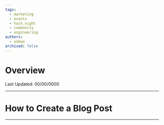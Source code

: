 ```yaml
---
tags:
  - marketing
  - events
  - hack_night
  - community
  - engineering
authors:
  - oohwo
archived: false
---
```

# Overview
Last Updated: 00/00/0000

-----
# How to Create a Blog Post

-----
